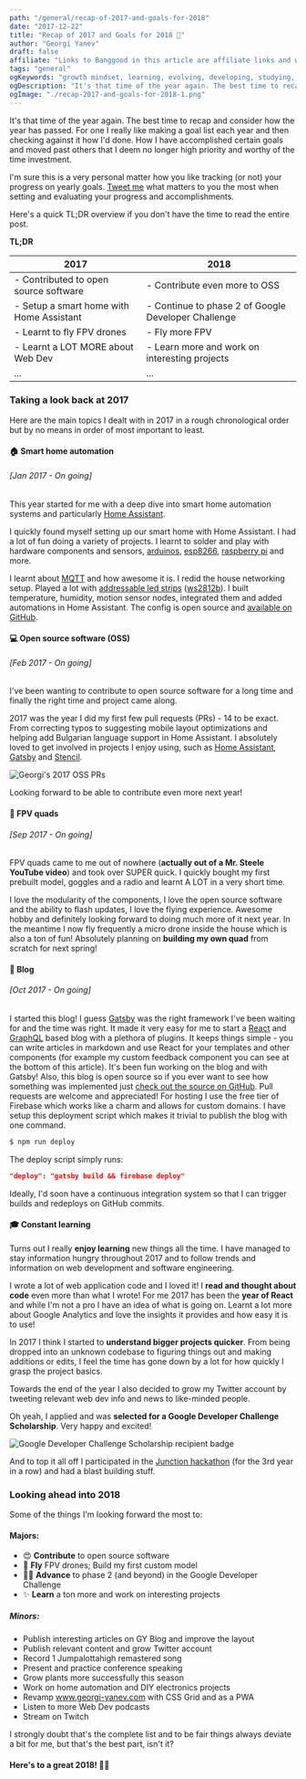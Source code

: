 ```yaml
---
path: "/general/recap-of-2017-and-goals-for-2018"
date: "2017-12-22"
title: "Recap of 2017 and Goals for 2018 🎉"
author: "Georgi Yanev"
draft: false
affiliate: "Links to Banggood in this article are affiliate links and would support the blog if used to make a purchase."
tags: "general"
ogKeywords: "growth mindset, learning, evolving, developing, studying, improvement, goal list, progress, taking a look back, looking ahead, 2017, 2018, fly fpv, contribute to open source, google developer challenge scholarship, web dev, smart home automation, blog, passion, grow, twitter, public speaking, gatsby, react, home assistant, graphql, github, firebase, constant learning, life-long learning, junction hackathon, pwa, css grid, twitch, home automation, DIY"
ogDescription: "It's that time of the year again. The best time to recap and consider how the year has passed. For one I really like making a goal list each year and then checking against it how I'd done. How I have accomplished certain goals and moved past others that I deem no longer high priority and worthy of the time investment."
ogImage: "./recap-2017-and-goals-for-2018-1.png"
---
```


It's that time of the year again. The best time to recap and consider how the year has passed. For one I really like making a goal list each year and then checking against it how I'd done. How I have accomplished certain goals and moved past others that I deem no longer high priority and worthy of the time investment.

I'm sure this is a very personal matter how you like tracking (or not) your progress on yearly goals. [Tweet me][1] what matters to you the most when setting and evaluating your progress and accomplishments.

Here's a quick TL;DR overview if you don't have the time to read the entire post.

**TL;DR**

| 2017                                  | 2018                                                 |
| --------------------------------------------------- | ------------------------------------------------ |
| - Contributed to open source software | - Contribute even more to OSS |
| - Setup a smart home with Home Assistant       | - Continue to phase 2 of Google Developer Challenge                          |
| - Learnt to fly FPV drones       | - Fly more FPV                                |
| - Learnt a LOT MORE about Web Dev       | - Learn more and work on interesting projects                 |
| ...       | ...                 |

### Taking a look back at 2017

Here are the main topics I dealt with in 2017 in a rough chronological order but by no means in order of most important to least.

#### 🏠 Smart home automation
###### [Jan 2017 - On going]

This year started for me with a deep dive into smart home automation systems and particularly [Home Assistant][2].

I quickly found myself setting up our smart home with Home Assistant. I had a lot of fun doing a variety of projects. I learnt to solder and play with hardware components and sensors, [arduinos][6], [esp8266][5], [raspberry pi][4] and more.

I learnt about [MQTT][3] and how awesome it is. I redid the house networking setup. Played a lot with [addressable led strips][7] ([ws2812b][8]). I built temperature, humidity, motion sensor nodes, integrated them and added automations in Home Assistant. The config is open source and [available on GitHub][9].

#### 💻 Open source software (OSS)
###### [Feb 2017 - On going]

I've been wanting to contribute to open source software for a long time and finally the right time and project came along.

2017 was the year I did my first few pull requests (PRs) - 14 to be exact. From correcting typos to suggesting mobile layout optimizations and helping add Bulgarian language support in Home Assistant. I absolutely loved to get involved in projects I enjoy using, such as [Home Assistant][2], [Gatsby][10] and [Stencil][11].

![Georgi's 2017 OSS PRs](recap-2017-and-goals-for-2018-1.png)

Looking forward to be able to contribute even more next year!

#### 🚁 FPV quads
###### [Sep 2017 - On going]

FPV quads came to me out of nowhere (**actually out of a Mr. Steele YouTube video**) and took over SUPER quick. I quickly bought my first prebuilt model, goggles and a radio and learnt A LOT in a very short time.

I love the modularity of the components, I love the open source software and the ability to flash updates, I love the flying experience. Awesome hobby and definitely looking forward to doing much more of it next year. In the meantime I now fly frequently a micro drone inside the house which is also a ton of fun! Absolutely planning on **building my own quad** from scratch for next spring!

#### 📰 Blog
###### [Oct 2017 - On going]

I started this blog! I guess [Gatsby][10] was the right framework I've been waiting for and the time was right. It made it very easy for me to start a [React][12] and [GraphQL][13] based blog with a plethora of plugins. It keeps things simple - you can write articles in markdown and use React for your templates and other components (for example my custom feedback component you can see at the bottom of this article). It's been fun working on the blog and with Gatsby! Also, this blog is open source so if you ever want to see how something was implemented just [check out the source on GitHub][14]. Pull requests are welcome and appreciated! For hosting I use the free tier of Firebase which works like a charm and allows for custom domains. I have setup this deployment script which makes it trivial to publish the blog with one command.

```bash
$ npm run deploy
```

The deploy script simply runs:

```json
"deploy": "gatsby build && firebase deploy"
```

Ideally, I'd soon have a continuous integration system so that I can trigger builds and redeploys on GitHub commits.

#### 🎓 Constant learning

Turns out I really **enjoy learning** new things all the time. I have managed to stay information hungry throughout 2017 and to follow trends and information on web development and software engineering.

I wrote a lot of web application code and I loved it! I **read and thought about code** even more than what I wrote! For me 2017 has been the **year of React** and while I'm not a pro I have an idea of what is going on. Learnt a lot more about Google Analytics and love the insights it provides and how easy it is to use!

In 2017 I think I started to **understand bigger projects quicker**. From being dropped into an unknown codebase to figuring things out and making additions or edits, I feel the time has gone down by a lot for how quickly I grasp the project basics.

Towards the end of the year I also decided to grow my Twitter account by tweeting relevant web dev info and news to like-minded people.

Oh yeah, I applied and was **selected for a Google Developer Challenge Scholarship**. Very happy and excited!

![Google Developer Challenge Scholarship recipient badge](recap-2017-and-goals-for-2018-2.png)

And to top it all off I participated in the [Junction hackathon][15] (for the 3rd year in a row) and had a blast building stuff.


### Looking ahead into 2018

Some of the things I'm looking forward the most to:

#### Majors:

- 😍 **Contribute** to open source software
- 🚁 **Fly** FPV drones; Build my first custom model
- 👨‍🎓️ **Advance** to phase 2 (and beyond) in the Google Developer Challenge
- ✨ **Learn** a ton more and work on interesting projects

##### Minors:

- Publish interesting articles on GY Blog and improve the layout
- Publish relevant content and grow Twitter account
- Record 1 Jumpalottahigh remastered song
- Present and practice conference speaking
- Grow plants more successfully this season
- Work on home automation and DIY electronics projects
- Revamp www.georgi-yanev.com with CSS Grid and as a PWA
- Listen to more Web Dev podcasts
- Stream on Twitch

I strongly doubt that's the complete list and to be fair things always deviate a bit for me, but that's the best part, isn't it?

#### Here's to a great 2018! 🍾🥂

[0]: Linkslist
[1]: https://twitter.com/jumpalottahigh
[2]: https://home-assistant.io
[3]: https://mqtt.org/
[4]: https://goo.gl/BPtq7C
[5]: https://goo.gl/Qn8ZjX
[6]: https://goo.gl/umSZQ4
[7]: https://twitter.com/jumpalottahigh/status/939207097941725184
[8]: https://goo.gl/7JVNZa
[9]: https://github.com/jumpalottahigh/YAR-Home-Assistant-Configuration
[10]: https://www.gatsbyjs.org/
[11]: https://stenciljs.com/
[12]: https://reactjs.org/
[13]: http://graphql.org/
[14]: https://github.com/jumpalottahigh/blog.georgi-yanev.com/
[15]: http://certificates.hackjunction.com/Junction17-Certificate_participation.bvCtGbgW.pdf